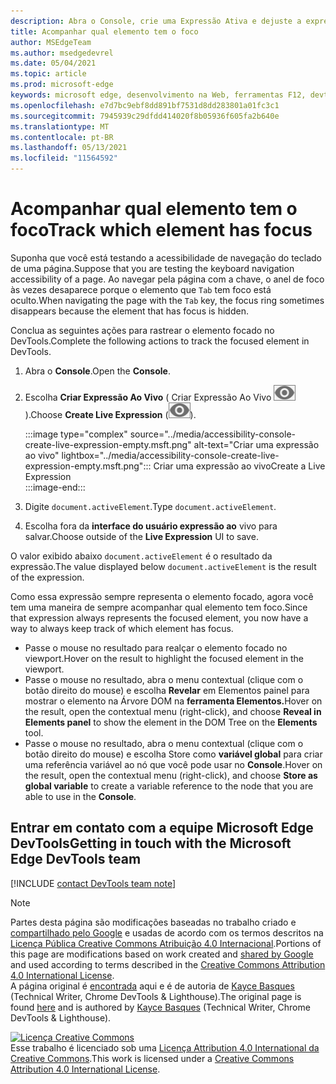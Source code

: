 ```yaml
---
description: Abra o Console, crie uma Expressão Ativa e dejuste a expressão como document.activeElement.
title: Acompanhar qual elemento tem o foco
author: MSEdgeTeam
ms.author: msedgedevrel
ms.date: 05/04/2021
ms.topic: article
ms.prod: microsoft-edge
keywords: microsoft edge, desenvolvimento na Web, ferramentas F12, devtools
ms.openlocfilehash: e7d7bc9ebf8dd891bf7531d8dd283801a01fc3c1
ms.sourcegitcommit: 7945939c29dfdd414020f8b05936f605fa2b640e
ms.translationtype: MT
ms.contentlocale: pt-BR
ms.lasthandoff: 05/13/2021
ms.locfileid: "11564592"
---
```

<!-- Copyright Kayce Basques 

   Licensed under the Apache License, Version 2.0 (the "License");
   you may not use this file except in compliance with the License.
   You may obtain a copy of the License at

       https://www.apache.org/licenses/LICENSE-2.0

   Unless required by applicable law or agreed to in writing, software
   distributed under the License is distributed on an "AS IS" BASIS,
   WITHOUT WARRANTIES OR CONDITIONS OF ANY KIND, either express or implied.
   See the License for the specific language governing permissions and
   limitations under the License.  -->  
# <a name="track-which-element-has-focus"></a><span data-ttu-id="aaf5e-104">Acompanhar qual elemento tem o foco</span><span class="sxs-lookup"><span data-stu-id="aaf5e-104">Track which element has focus</span></span>  

<span data-ttu-id="aaf5e-105">Suponha que você está testando a acessibilidade de navegação do teclado de uma página.</span><span class="sxs-lookup"><span data-stu-id="aaf5e-105">Suppose that you are testing the keyboard navigation accessibility of a page.</span></span>  <span data-ttu-id="aaf5e-106">Ao navegar pela página com a chave, o anel de foco às vezes desaparece porque o elemento que `Tab` tem foco está oculto.</span><span class="sxs-lookup"><span data-stu-id="aaf5e-106">When navigating the page with the `Tab` key, the focus ring sometimes disappears because the element that has focus is hidden.</span></span>  

<span data-ttu-id="aaf5e-107">Conclua as seguintes ações para rastrear o elemento focado no DevTools.</span><span class="sxs-lookup"><span data-stu-id="aaf5e-107">Complete the following actions to track the focused element in DevTools.</span></span>  

1.  <span data-ttu-id="aaf5e-108">Abra o **Console**.</span><span class="sxs-lookup"><span data-stu-id="aaf5e-108">Open the **Console**.</span></span>  
1.  <span data-ttu-id="aaf5e-109">Escolha **Criar Expressão Ao Vivo** \( Criar Expressão Ao Vivo ![ ](../media/create-live-expression-icon.msft.png) \).</span><span class="sxs-lookup"><span data-stu-id="aaf5e-109">Choose **Create Live Expression** \(![Create Live Expression](../media/create-live-expression-icon.msft.png)\).</span></span>  
    
    :::image type="complex" source="../media/accessibility-console-create-live-expression-empty.msft.png" alt-text="Criar uma expressão ao vivo" lightbox="../media/accessibility-console-create-live-expression-empty.msft.png":::
       <span data-ttu-id="aaf5e-111">Criar uma expressão ao vivo</span><span class="sxs-lookup"><span data-stu-id="aaf5e-111">Create a Live Expression</span></span>  
    :::image-end:::  
    
1.  <span data-ttu-id="aaf5e-112">Digite `document.activeElement`.</span><span class="sxs-lookup"><span data-stu-id="aaf5e-112">Type `document.activeElement`.</span></span>  
1.  <span data-ttu-id="aaf5e-113">Escolha fora da **interface do usuário expressão ao** vivo para salvar.</span><span class="sxs-lookup"><span data-stu-id="aaf5e-113">Choose outside of the **Live Expression** UI to save.</span></span>  
    
<span data-ttu-id="aaf5e-114">O valor exibido abaixo `document.activeElement` é o resultado da expressão.</span><span class="sxs-lookup"><span data-stu-id="aaf5e-114">The value displayed below `document.activeElement` is the result of the expression.</span></span>  

<span data-ttu-id="aaf5e-115">Como essa expressão sempre representa o elemento focado, agora você tem uma maneira de sempre acompanhar qual elemento tem foco.</span><span class="sxs-lookup"><span data-stu-id="aaf5e-115">Since that expression always represents the focused element, you now have a way to always keep track of which element has focus.</span></span>  

*   <span data-ttu-id="aaf5e-116">Passe o mouse no resultado para realçar o elemento focado no viewport.</span><span class="sxs-lookup"><span data-stu-id="aaf5e-116">Hover on the result to highlight the focused element in the viewport.</span></span>  
*   <span data-ttu-id="aaf5e-117">Passe o mouse no resultado, abra o menu contextual \(clique com o botão direito do mouse\) e escolha **Revelar** em Elementos painel para mostrar o elemento na Árvore DOM na **ferramenta Elementos.**</span><span class="sxs-lookup"><span data-stu-id="aaf5e-117">Hover on the result, open the contextual menu \(right-click\), and choose **Reveal in Elements panel** to show the element in the DOM Tree on the **Elements** tool.</span></span>  
*   <span data-ttu-id="aaf5e-118">Passe o mouse no resultado, abra o menu contextual \(clique com o botão direito do mouse\) e escolha Store como **variável global** para criar uma referência variável ao nó que você pode usar no **Console**.</span><span class="sxs-lookup"><span data-stu-id="aaf5e-118">Hover on the result, open the contextual menu \(right-click\), and choose **Store as global variable** to create a variable reference to the node that you are able to use in the **Console**.</span></span>  

## <a name="getting-in-touch-with-the-microsoft-edge-devtools-team"></a><span data-ttu-id="aaf5e-119">Entrar em contato com a equipe Microsoft Edge DevTools</span><span class="sxs-lookup"><span data-stu-id="aaf5e-119">Getting in touch with the Microsoft Edge DevTools team</span></span>  

[!INCLUDE [contact DevTools team note](../includes/contact-devtools-team-note.md)]  

<!-- links -->  

> [!NOTE]
> <span data-ttu-id="aaf5e-120">Partes desta página são modificações baseadas no trabalho criado e [compartilhado pelo Google][GoogleSitePolicies] e usadas de acordo com os termos descritos na [Licença Pública Creative Commons Atribuição 4.0 Internacional][CCA4IL].</span><span class="sxs-lookup"><span data-stu-id="aaf5e-120">Portions of this page are modifications based on work created and [shared by Google][GoogleSitePolicies] and used according to terms described in the [Creative Commons Attribution 4.0 International License][CCA4IL].</span></span>  
> <span data-ttu-id="aaf5e-121">A página original é [encontrada](https://developers.google.com/web/tools/chrome-devtools/accessibility/focus) aqui e é de autoria de [Kayce Basques][KayceBasques] \(Technical Writer, Chrome DevTools \& Lighthouse\).</span><span class="sxs-lookup"><span data-stu-id="aaf5e-121">The original page is found [here](https://developers.google.com/web/tools/chrome-devtools/accessibility/focus) and is authored by [Kayce Basques][KayceBasques] \(Technical Writer, Chrome DevTools \& Lighthouse\).</span></span>  

[![Licença Creative Commons][CCby4Image]][CCA4IL]  
<span data-ttu-id="aaf5e-123">Esse trabalho é licenciado sob uma [Licença Attribution 4.0 International da Creative Commons][CCA4IL].</span><span class="sxs-lookup"><span data-stu-id="aaf5e-123">This work is licensed under a [Creative Commons Attribution 4.0 International License][CCA4IL].</span></span>  

[CCA4IL]: https://creativecommons.org/licenses/by/4.0  
[CCby4Image]: https://i.creativecommons.org/l/by/4.0/88x31.png  
[GoogleSitePolicies]: https://developers.google.com/terms/site-policies  
[KayceBasques]: https://developers.google.com/web/resources/contributors#kayce-basques  
